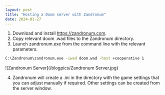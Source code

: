 ```yaml
---
layout: post
title: "Hosting a Doom server with Zandronum"
date: 2024-01-27
---
```


1. Download and install https://zandronum.com.
2. Copy relevant doom .wad files to the Zandronum directory.
3. Launch zandronum.exe from the command line with the relevant parameters.

```sh
C:\Zandronum\zandronum.exe -iwad doom.wad -host +cooperative 1
```
![Zandronum Server](/blogpics/Zandronum Server.jpg)

4. Zandronum will create a .ini in the directory with the game settings that you can adjust manually if required.  Other settings can be created from the server window.
